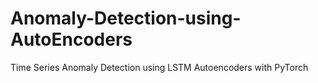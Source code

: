 # Anomaly-Detection-using-AutoEncoders
Time Series Anomaly Detection using LSTM Autoencoders with PyTorch
